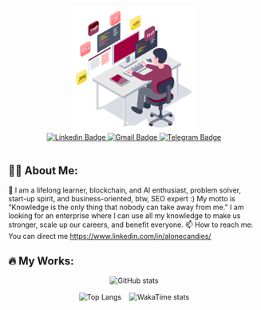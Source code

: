 <div id="header" align="center">
  <img src="./heading.gif" height="250px" width="auto"/>
</div>
<div id="badges" align="center">
  <a href="https://www.linkedin.com/in/alonecandies/">
    <img src="https://img.shields.io/badge/Linkedin-blue?style=for-the-badge&logo=linkedin&logoColor=white" alt="Linkedin Badge"/>
  </a>
  <a href="https://mail.google.com/mail/u/dragonfrezze@gmail.com">
    <img src="https://img.shields.io/badge/Gmail-orange?style=for-the-badge&logo=gmail&logoColor=white" alt="Gmail Badge"/>
  </a>
  <a href="https://t.me/alonecandies">
    <img src="https://img.shields.io/badge/Telegram-informational?style=for-the-badge&logo=telegram&logoColor=white" alt="Telegram Badge"/>
  </a>
</div>
<div align="center">
   <img src="https://komarev.com/ghpvc/?username=alonecandies&style=flat-square&color=blue" alt="" />
</div>

## :man_technologist: About Me:

👋 I am a lifelong learner, blockchain, and AI enthusiast, problem solver, start-up spirit, and business-oriented, btw, SEO expert :) My motto is "Knowledge is the only thing that nobody can take away from me." I am looking for an enterprise where I can use all my knowledge to make us stronger, scale up our careers, and benefit everyone.
📫 How to reach me: You can direct me https://www.linkedin.com/in/alonecandies/

## :fire: My Works:

  <!-- First item centered -->
  <div align="center" style="margin-bottom: 16px;">
    <img src="https://github-readme-stats.vercel.app/api?username=alonecandies&show_icons=true&theme=radical" alt="GitHub stats" width="auto" />
  </div>

  <!-- Next two items in a flex row -->
  <div style="display: flex; gap: 1rem; flex-wrap: wrap; justify-content: center; align-items: flex-start" align="flex-start" align="start">
    <img src="https://github-readme-stats.vercel.app/api/top-langs/?username=alonecandies&langs_count=20&layout=donut" alt="Top Langs" width="auto" />
    <img src="https://github-readme-stats.vercel.app/api/wakatime?username=ffflabs" alt="WakaTime stats" width="auto" />
  </div>
